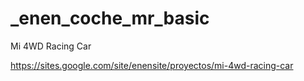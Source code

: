 _enen_coche_mr_basic
====================

Mi 4WD Racing Car

https://sites.google.com/site/enensite/proyectos/mi-4wd-racing-car
